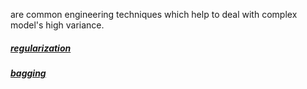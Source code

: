 are common engineering techniques which help to deal with complex model's high variance.

##### [regularization](regularization.md)
##### [bagging](bagging.md)

